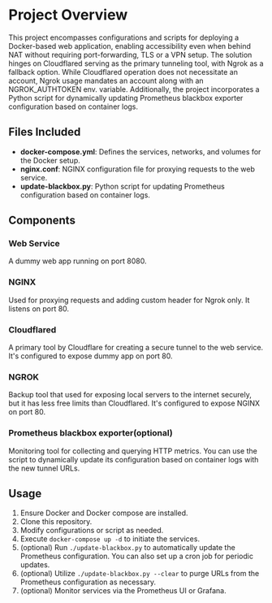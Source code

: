 # Project Overview

This project encompasses configurations and scripts for deploying a Docker-based web application, enabling accessibility even when behind NAT without requiring port-forwarding, TLS or a VPN setup. The solution hinges on Cloudflared serving as the primary tunneling tool, with Ngrok as a fallback option. While Cloudflared operation does not necessitate an account, Ngrok usage mandates an account along with an NGROK_AUTHTOKEN env. variable. Additionally, the project incorporates a Python script for dynamically updating Prometheus blackbox exporter configuration based on container logs.

## Files Included

- **docker-compose.yml**: Defines the services, networks, and volumes for the Docker setup.
- **nginx.conf**: NGINX configuration file for proxying requests to the web service.
- **update-blackbox.py**: Python script for updating Prometheus configuration based on container logs.

## Components

### Web Service

A dummy web app running on port 8080.

### NGINX

Used for proxying requests and adding custom header for Ngrok only. It listens on port 80.

### Cloudflared

A primary tool by Cloudflare for creating a secure tunnel to the web service. It's configured to expose dummy app on port 80.

### NGROK

Backup tool that used for exposing local servers to the internet securely, but it has less free limits than Cloudflared. It's configured to expose NGINX on port 80.

### Prometheus blackbox exporter(optional)

Monitoring tool for collecting and querying HTTP metrics. You can use the script to dynamically update its configuration based on container logs with the new tunnel URLs.

## Usage

1. Ensure Docker and Docker compose are installed.
2. Clone this repository.
3. Modify configurations or script as needed.
4. Execute `docker-compose up -d` to initiate the services.
5. (optional) Run `./update-blackbox.py` to automatically update the Prometheus configuration. You can also set up a cron job for periodic updates.
6. (optional) Utilize `./update-blackbox.py --clear` to purge URLs from the Prometheus configuration as necessary.
7. (optional) Monitor services via the Prometheus UI or Grafana.
